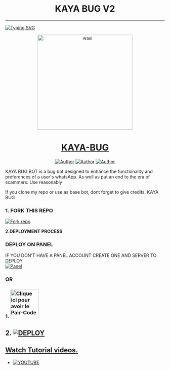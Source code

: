<h1 align="center"> KAYA BUG V2 </h1>
<p align="center">  
  
***
  
<a href="https://git.io/typing-svg"><img src="https://readme-typing-svg.demolab.com?font=Black+Ops+One&size=50&pause=1000&color=1BAFBAFF&center=true&width=910&height=100&lines=THANKS FOR CHOOSING ;KAYA-BUG-V2;WHATSAPP+BUG+BOT;CREATED+BY+KAYA+SASAKI;RELEASED+04.09.24" alt="Typing SVG" /></a>
  </p>

  <p align="center">  
  <a href="https://whatsapp.com/channel/0029VaiPkRPLY6d0qEX50e2k">
    <img alt="wasi" height="300" src="https://telegra.ph/file/7c48252a7a35fd4d15339.jpg">
    <h1 align="center">KAYA-BUG</h1>
  </a>
</p>
<p align="center">
<a href="https://github.com/Kaya2005"><img title="Author" src="https://img.shields.io/badge/Prexzybooster-black?style=for-the-badge&logo=Github"></a> <a href="https://whatsapp.com/channel/0029VaiPkRPLY6d0qEX50e2k"><img title="Author" src="https://img.shields.io/badge/CHANNEL-black?style=for-the-badge&logo=whatsapp"></a> <a href="https://wa.me/+243823661981"><img title="Author" src="https://img.shields.io/badge/CHAT US-black?style=for-the-badge&logo=whatsapp"></a>

   
   

KAYA BUG BOT is a bug bot designed to enhance the functionality and preferences of a user's whatsApp. As well as put an end to the era of scammers. Use reasonably

If you clone my repo or use as base bot, dont forget to give credits. KAYA BUG 
### 1. FORK THIS REPO

<a href='https://github.com/Kaya2005/KAYA-BUG-BOT-/fork' target="_blank"><img alt='Fork repo' src='https://img.shields.io/badge/Fork This Repo-black?style=for-the-badge&logo=git&logoColor=white'/></a>
   


 **2.DEPLOYMENT PROCESS**
### DEPLOY ON PANEL
IF YOU DON'T HAVE A PANEL ACCOUNT CREATE ONE AND SERVER TO DEPLOY 
    <br>
    <a href='https://optiklink.com/home' target="_blank"><img alt='Panel' src='https://img.shields.io/badge/-Deploy-red?style=for-the-badge&logo=panel&logoColor=white'/></a>

### OR
### 1. <a href="https://prexzyvillasession.onrender.com/"><img src="https://img.shields.io/badge/PAIR_CODE-green" alt="Clique ici pour avoir le Pair-Code" width="90"></a>

## 2. <a href='https://dashboard.render.com/web/new' target="_blank"><img alt='DEPLOY' src='https://img.shields.io/badge/-Deploy on render-black?style=for-the-badge&logo=render&logoColor=white'/>
## Watch Tutorial videos.
* [![YOUTUBE](https://img.shields.io/badge/HOW_TO_DEPLOY-red?style=for-the-badge&logo=youtube&logoColor=white)](https://www.youtube.com/@prexzyvilla)

